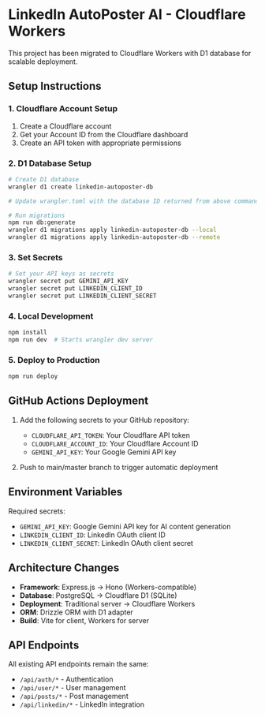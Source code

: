 # LinkedIn AutoPoster AI - Cloudflare Workers

This project has been migrated to Cloudflare Workers with D1 database for scalable deployment.

## Setup Instructions

### 1. Cloudflare Account Setup
1. Create a Cloudflare account
2. Get your Account ID from the Cloudflare dashboard
3. Create an API token with appropriate permissions

### 2. D1 Database Setup
```bash
# Create D1 database
wrangler d1 create linkedin-autoposter-db

# Update wrangler.toml with the database ID returned from above command

# Run migrations
npm run db:generate
wrangler d1 migrations apply linkedin-autoposter-db --local
wrangler d1 migrations apply linkedin-autoposter-db --remote
```

### 3. Set Secrets
```bash
# Set your API keys as secrets
wrangler secret put GEMINI_API_KEY
wrangler secret put LINKEDIN_CLIENT_ID
wrangler secret put LINKEDIN_CLIENT_SECRET
```

### 4. Local Development
```bash
npm install
npm run dev  # Starts wrangler dev server
```

### 5. Deploy to Production
```bash
npm run deploy
```

## GitHub Actions Deployment

1. Add the following secrets to your GitHub repository:
   - `CLOUDFLARE_API_TOKEN`: Your Cloudflare API token
   - `CLOUDFLARE_ACCOUNT_ID`: Your Cloudflare Account ID
   - `GEMINI_API_KEY`: Your Google Gemini API key

2. Push to main/master branch to trigger automatic deployment

## Environment Variables

Required secrets:
- `GEMINI_API_KEY`: Google Gemini API key for AI content generation
- `LINKEDIN_CLIENT_ID`: LinkedIn OAuth client ID
- `LINKEDIN_CLIENT_SECRET`: LinkedIn OAuth client secret

## Architecture Changes

- **Framework**: Express.js → Hono (Workers-compatible)
- **Database**: PostgreSQL → Cloudflare D1 (SQLite)
- **Deployment**: Traditional server → Cloudflare Workers
- **ORM**: Drizzle ORM with D1 adapter
- **Build**: Vite for client, Workers for server

## API Endpoints

All existing API endpoints remain the same:
- `/api/auth/*` - Authentication
- `/api/user/*` - User management
- `/api/posts/*` - Post management
- `/api/linkedin/*` - LinkedIn integration